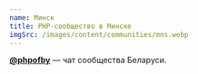 ```yaml
---
name: Минск
title: PHP-сообщество в Минске
imgSrc: /images/content/communities/mns.webp
---
```


**[@phpofby](https://t.me/phpofby)** — чат сообщества Беларуси.

